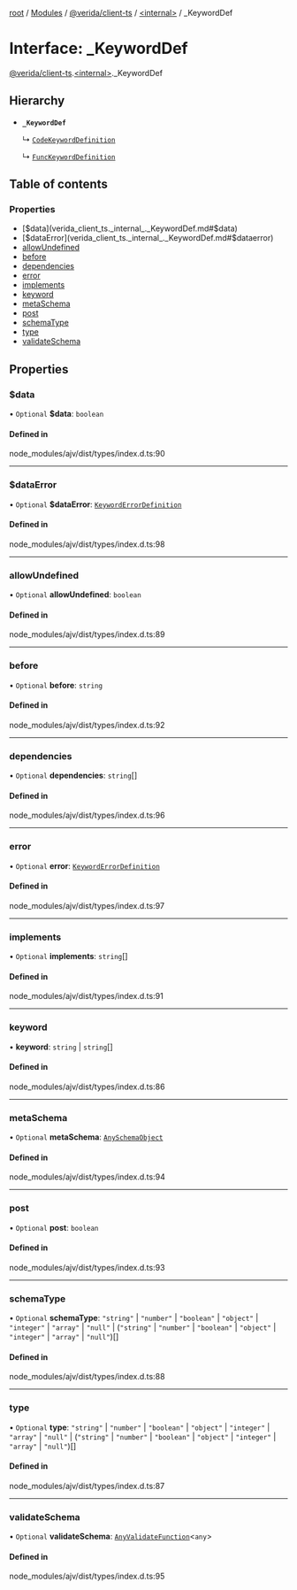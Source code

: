 [root](../README.md) / [Modules](../modules.md) / [@verida/client-ts](../modules/verida_client_ts.md) / [<internal\>](../modules/verida_client_ts._internal_.md) / \_KeywordDef

# Interface: \_KeywordDef

[@verida/client-ts](../modules/verida_client_ts.md).[<internal\>](../modules/verida_client_ts._internal_.md)._KeywordDef

## Hierarchy

- **`_KeywordDef`**

  ↳ [`CodeKeywordDefinition`](verida_client_ts._internal_.CodeKeywordDefinition.md)

  ↳ [`FuncKeywordDefinition`](verida_client_ts._internal_.FuncKeywordDefinition.md)

## Table of contents

### Properties

- [$data](verida_client_ts._internal_._KeywordDef.md#$data)
- [$dataError](verida_client_ts._internal_._KeywordDef.md#$dataerror)
- [allowUndefined](verida_client_ts._internal_._KeywordDef.md#allowundefined)
- [before](verida_client_ts._internal_._KeywordDef.md#before)
- [dependencies](verida_client_ts._internal_._KeywordDef.md#dependencies)
- [error](verida_client_ts._internal_._KeywordDef.md#error)
- [implements](verida_client_ts._internal_._KeywordDef.md#implements)
- [keyword](verida_client_ts._internal_._KeywordDef.md#keyword)
- [metaSchema](verida_client_ts._internal_._KeywordDef.md#metaschema)
- [post](verida_client_ts._internal_._KeywordDef.md#post)
- [schemaType](verida_client_ts._internal_._KeywordDef.md#schematype)
- [type](verida_client_ts._internal_._KeywordDef.md#type)
- [validateSchema](verida_client_ts._internal_._KeywordDef.md#validateschema)

## Properties

### $data

• `Optional` **$data**: `boolean`

#### Defined in

node_modules/ajv/dist/types/index.d.ts:90

___

### $dataError

• `Optional` **$dataError**: [`KeywordErrorDefinition`](verida_client_ts._internal_.KeywordErrorDefinition.md)

#### Defined in

node_modules/ajv/dist/types/index.d.ts:98

___

### allowUndefined

• `Optional` **allowUndefined**: `boolean`

#### Defined in

node_modules/ajv/dist/types/index.d.ts:89

___

### before

• `Optional` **before**: `string`

#### Defined in

node_modules/ajv/dist/types/index.d.ts:92

___

### dependencies

• `Optional` **dependencies**: `string`[]

#### Defined in

node_modules/ajv/dist/types/index.d.ts:96

___

### error

• `Optional` **error**: [`KeywordErrorDefinition`](verida_client_ts._internal_.KeywordErrorDefinition.md)

#### Defined in

node_modules/ajv/dist/types/index.d.ts:97

___

### implements

• `Optional` **implements**: `string`[]

#### Defined in

node_modules/ajv/dist/types/index.d.ts:91

___

### keyword

• **keyword**: `string` \| `string`[]

#### Defined in

node_modules/ajv/dist/types/index.d.ts:86

___

### metaSchema

• `Optional` **metaSchema**: [`AnySchemaObject`](../modules/verida_client_ts._internal_.md#anyschemaobject)

#### Defined in

node_modules/ajv/dist/types/index.d.ts:94

___

### post

• `Optional` **post**: `boolean`

#### Defined in

node_modules/ajv/dist/types/index.d.ts:93

___

### schemaType

• `Optional` **schemaType**: ``"string"`` \| ``"number"`` \| ``"boolean"`` \| ``"object"`` \| ``"integer"`` \| ``"array"`` \| ``"null"`` \| (``"string"`` \| ``"number"`` \| ``"boolean"`` \| ``"object"`` \| ``"integer"`` \| ``"array"`` \| ``"null"``)[]

#### Defined in

node_modules/ajv/dist/types/index.d.ts:88

___

### type

• `Optional` **type**: ``"string"`` \| ``"number"`` \| ``"boolean"`` \| ``"object"`` \| ``"integer"`` \| ``"array"`` \| ``"null"`` \| (``"string"`` \| ``"number"`` \| ``"boolean"`` \| ``"object"`` \| ``"integer"`` \| ``"array"`` \| ``"null"``)[]

#### Defined in

node_modules/ajv/dist/types/index.d.ts:87

___

### validateSchema

• `Optional` **validateSchema**: [`AnyValidateFunction`](../modules/verida_client_ts._internal_.md#anyvalidatefunction)<`any`\>

#### Defined in

node_modules/ajv/dist/types/index.d.ts:95
